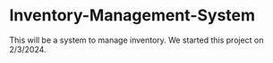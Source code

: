 # Inventory-Management-System
This will be a system to manage inventory.
We started this project on 2/3/2024.
